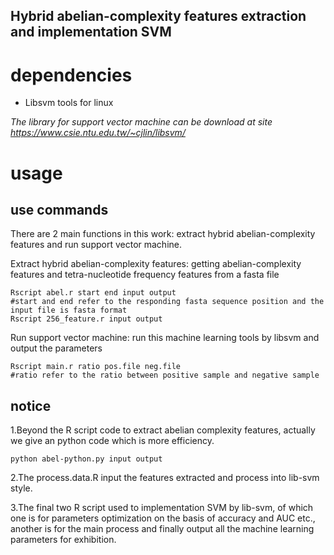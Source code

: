 Hybrid abelian-complexity features extraction and implementation SVM
-------------------------------------------------------------------------------

# dependencies #

* Libsvm tools for linux

_The library for support vector machine can be download at site https://www.csie.ntu.edu.tw/~cjlin/libsvm/_

# usage #

## use commands ##

There are 2 main functions in this work: extract hybrid abelian-complexity features and run support vector machine.

Extract hybrid abelian-complexity features: getting abelian-complexity features and tetra-nucleotide frequency features from a fasta file  
```
Rscript abel.r start end input output
#start and end refer to the responding fasta sequence position and the input file is fasta format
Rscript 256_feature.r input output
```

Run support vector machine: run this machine learning tools by libsvm and output the parameters
```
Rscript main.r ratio pos.file neg.file
#ratio refer to the ratio between positive sample and negative sample
```


## notice ##

1.Beyond the R script code to extract abelian complexity features, actually we give an python code which is more efficiency.

```
python abel-python.py input output 
```

2.The process.data.R input the features extracted and process into lib-svm style.

3.The final two R script used to implementation SVM by lib-svm, of which one is for parameters optimization on the basis of accuracy and AUC etc., another is for the main process and finally output all the machine learning parameters for exhibition.
